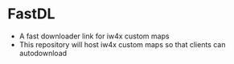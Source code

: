 # FastDL
* A fast downloader link for iw4x custom maps
* This repository will host iw4x custom maps so that clients can autodownload
